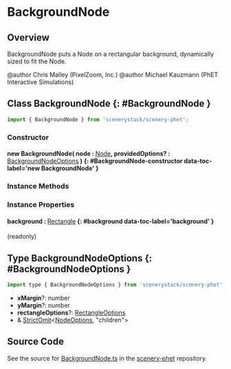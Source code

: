 # BackgroundNode

## Overview

BackgroundNode puts a Node on a rectangular background, dynamically sized to fit the Node.

@author Chris Malley (PixelZoom, Inc.)
@author Michael Kauzmann (PhET Interactive Simulations)

## Class BackgroundNode {: #BackgroundNode }


```js
import { BackgroundNode } from 'scenerystack/scenery-phet';
```
### Constructor

#### new BackgroundNode( node : <span style="font-weight: 400;">[Node](../scenery/Node.md)</span>, providedOptions? : <span style="font-weight: 400;">[BackgroundNodeOptions](../scenery-phet/BackgroundNode.md#BackgroundNodeOptions)</span> ) {: #BackgroundNode-constructor data-toc-label='new BackgroundNode' }

### Instance Methods



### Instance Properties

#### background : <span style="font-weight: 400;">[Rectangle](../scenery/Rectangle.md)</span> {: #background data-toc-label='background' }

(readonly)



## Type BackgroundNodeOptions {: #BackgroundNodeOptions }


```js
import type { BackgroundNodeOptions } from 'scenerystack/scenery-phet';
```


- **xMargin**?: <span style="color: hsla(calc(var(--md-hue) + 180deg),80%,40%,1);">number</span>
- **yMargin**?: <span style="color: hsla(calc(var(--md-hue) + 180deg),80%,40%,1);">number</span>
- **rectangleOptions**?: [RectangleOptions](../scenery/Rectangle.md#RectangleOptions)
- &amp; [StrictOmit](../phet-core/StrictOmit.md)&lt;[NodeOptions](../scenery/Node.md#NodeOptions), "children"&gt;




## Source Code

See the source for [BackgroundNode.ts](https://github.com/phetsims/scenery-phet/blob/main/js/BackgroundNode.ts) in the [scenery-phet](https://github.com/phetsims/scenery-phet) repository.
